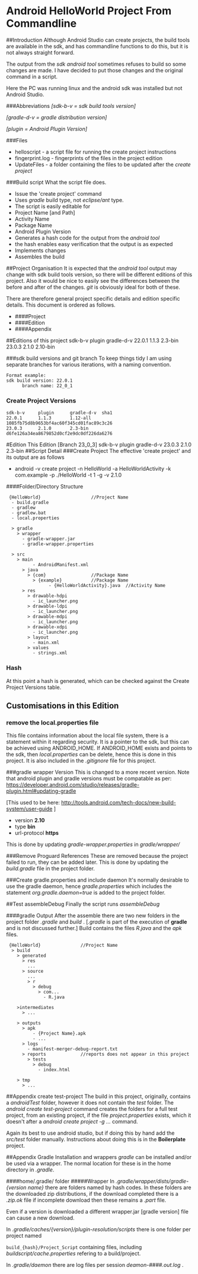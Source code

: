 
# Android HelloWorld Project From Commandline
##Introduction
Although Android Studio can create projects, the build tools are available in the sdk, and has commandline functions to do this, but it is not always straight forward. 

The output from the _sdk android tool_ sometimes refuses to build so some changes are made. I have decided to put those changes and the original command in a script.

Here the PC was running linux and the android sdk was installed but not Android Studio. 

###Abbreviations
_[sdk-b-v = sdk build tools version]_

_[gradle-d-v = gradle distribution version]_

_[plugin = Android Plugin Version]_


###Files
- helloscript - a script file for running the create project instructions
- fingerprint.log - fingerprints of the files in the project edition
- UpdateFiles - a folder containing the files to be updated after the _create project_


###Build script
What the script file does.
- Issue the 'create project' command
 - Uses _gradle_ build type, not _eclipse/ant_ type.
- The script is easily editable for
 - Project Name [and Path]
 - Activity Name 
 - Package Name
 - Android Plugin Version
- Generates a hash code for the output from the _android tool_
 - the hash enables easy verification that the output is as expected
- Implements changes
- Assembles the build 

##Project Organisation
It is expected that the _android tool_ output may change with sdk build tools version, so there will be different editions of this project. Also it would be nice to easily see the differences between the before and after of the changes. _git_ is obviously ideal for both of these.

There are therefore general project specific details and edition specific details. This document is ordered as follows.
- ####Project
- ####Edition
- ####Appendix

##Editions of this project
	sdk-b-v     plugin      gradle-d-v
    22.0.1      1.1.3       2.3-bin
    23.0.3      2.1.0       2.10-bin


###sdk build versions and git branch
To keep things tidy I am using separate branches for various iterations, with a naming convention.

	Format example:
	sdk build version: 22.0.1
	      branch name: 22_0_1

### Create Project Versions
    sdk-b-v     plugin      gradle-d-v  sha1
    22.0.1      1.1.3       1.12-all    1085fb75d8b9653bf4ac60f345cd01fac89c3c26
    23.0.3      2.1.0       2.3-bin     d6fe126a34ea8679852d0cf2e9dc0df226da6276

#Edition
    This Edition [Branch 23_0_3]
    sdk-b-v     plugin      gradle-d-v
    23.0.3      2.1.0       2.3-bin
##Script Detail
###Create Project
The effective 'create project' and its output are as follows

- android -v   create project  -n HelloWorld  -a HelloWorldActivity  -k com.example  -p ./HelloWorld  -t 1  -g -v 2.1.0

####Folder/Directory Structure

     {HelloWorld}                   //Project Name
	  - build.gradle
	  - gradlew
	  - gradlew.bat
	  - local.properties
	  
	  > gradle
	    > wrapper
	      - gradle-wrapper.jar
	      - gradle-wrapper.properties

	  > src
	    > main
              - AndroidManifest.xml
	      > java
	        > {com}                 //Package Name
	          > {example}           //Package Name
                    - {HelloWorldActivity}.java  //Activity Name
	      > res
	        > drawable-hdpi
	          - ic_launcher.png
	        > drawable-ldpi
	          - ic_launcher.png
	        > drawable-mdpi
	          - ic_launcher.png
	        > drawable-xdpi
	          - ic_launcher.png
            > layout
              - main.xml
            > values
              - strings.xml
     
### Hash         
At this point a hash is generated, which can be checked against the Create Project Versions table.

## Customisations in this Edition

### remove the local.properties file
This file contains information about the local file system, there is a statement within it regarding security. It is a pointer to the sdk, but this can be achieved using ANDROID\_HOME. If ANDROID\_HOME exists and points to the sdk, then _local.properties_ can be delete, hence this is done in this project. It is also included in the _.gitignore_ file for this project.

###gradle wrapper Version
This is changed to a more recent version.
Note that android plugin and gradle versions must be compatable as per:
https://developer.android.com/studio/releases/gradle-plugin.html#updating-gradle

[This used to be here:
http://tools.android.com/tech-docs/new-build-system/user-guide  ]

- version __2.10__ 
- type __bin__ 
- url-protocol __https__

This is done by updating _gradle-wrapper.properties_ in _gradle/wrapper/_ 

###Remove Proguard References
These are removed because the project failed to run, they can be added later.
This is done by updating the _build.gradle_ file in the project folder.

###Create gradle.properties and include daemon
It's normally desirable to use the gradle daemon, hence
_gradle.properties_ which includes the statement _org.gradle.daemon=true_
is added to the project folder.


##Test assembleDebug
Finally the script runs _assembleDebug_


####gradle Output
After the assemble there are two new folders in the project folder
_.gradle_ and _build_ . [_.gradle_ is part of the execution of __gradle__ and is not discussed further.] 
Build contains the files _R.java_ and the _apk_ files.

     {HelloWorld}               //Project Name
      > build
        > generated
          > res
            ...
          > source
            ...
            > r
              > debug
                > com...
                  - R.java
                    
        >intermediates
          > ...
                     
        > outputs
          > apk
              - {Project Name}.apk 
              - ... 
          > logs
            - manifest-merger-debug-report.txt
          > reports             //reports does not appear in this project
            > tests
              > debug
                - index.html
                
        > tmp
          > ...
              
##Appendix create test-project
The build in this project, originally, contains a _androidTest_ folder, however it does not contain the _test_ folder. The _android create test-project_ command creates the folders for a full test project, from an existing project, if the file _project.properties_ exists, which it doesn't after a _android create project -g ..._ command.

Again its best to use android studio, but if doing this by hand add the _src/test_ folder manually. Instructions about doing this is in the **Boilerplate** project.


##Appendix Gradle Installation and wrappers
_gradle_ can be installed and/or be used via a wrapper.
The normal location for these is in the home directory in _.gradle_.

              
####home/.gradle/ folder
#####Wrapper
In _.gradle/wrapper/dists/gradle-{version name}_ there are folders named by hash codes. In these folders are the downloaded zip distributions, if the download completed there is a _.zip.ok_ file if incomplete download then these remains a _.part_ file.

Even if a version is downloaded a different wrapper.jar [gradle version] file can cause a new download.

In _.gradle/caches/{version}/plugin-resolution/scripts_
there is one folder per project named 

`build_{hash}/Project_Script` containing files, including _buildscript/cache.properties_ refering to a build/project.

In _.gradle/daemon_ there are log files per session _deamon-####.out.log_ .




